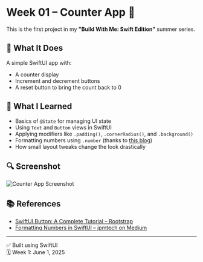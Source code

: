 # Week 01 – Counter App 🧮

This is the first project in my **"Build With Me: Swift Edition"** summer series.

## 📱 What It Does
A simple SwiftUI app with:
- A counter display
- Increment and decrement buttons
- A reset button to bring the count back to 0

## 🧠 What I Learned
- Basics of `@State` for managing UI state
- Using `Text` and `Button` views in SwiftUI
- Applying modifiers like `.padding()`, `.cornerRadius()`, and `.background()`
- Formatting numbers using `.number` (thanks to [this blog](https://medium.com/@jpmtech/formatting-numbers-in-swiftui-fc5ee2920a59))
- How small layout tweaks change the look drastically

## 🔍 Screenshot
![Counter App Screenshot](../Screenshot%202025-06-01%20at%2010.52.55%E2%80%AFAM.png)

## 📚 References
- [SwiftUI Button: A Complete Tutorial – Rootstrap](https://www.rootstrap.com/blog/swiftui-button-a-complete-tutorial)
- [Formatting Numbers in SwiftUI – jpmtech on Medium](https://medium.com/@jpmtech/formatting-numbers-in-swiftui-fc5ee2920a59)

---

✅ Built using SwiftUI  
🗓️ Week 1: June 1, 2025

